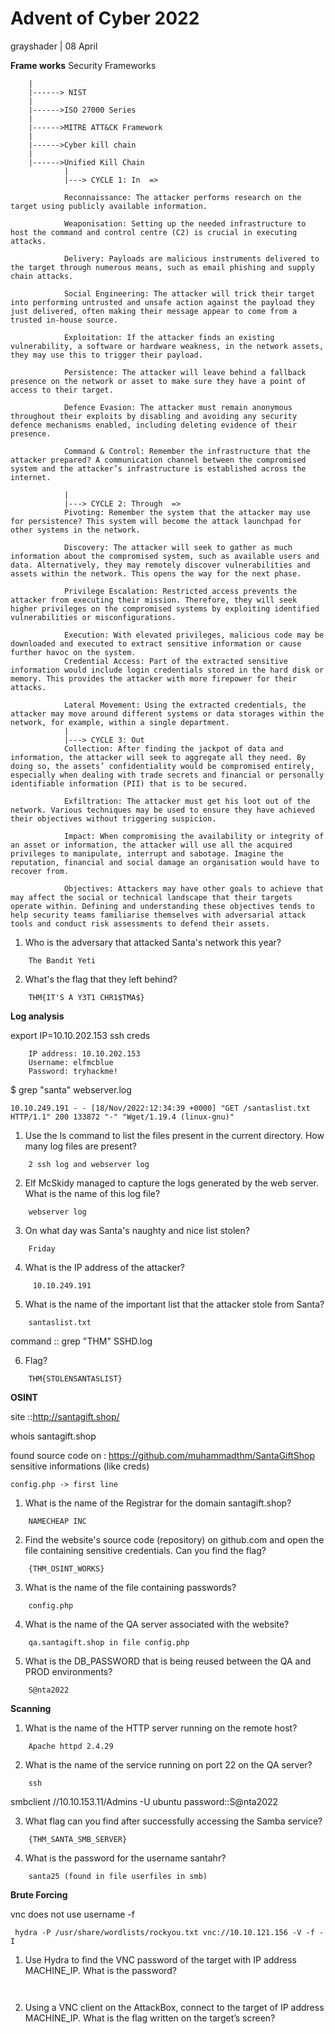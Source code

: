 #  Advent of Cyber 2022

grayshader | 08 April

**Frame works**
Security Frameworks 
```
	|
	|------> NIST 
	|
	|------>ISO 27000 Series
	|
	|------>MITRE ATT&CK Framework
	|
	|------>Cyber kill chain
	|
	|------>Unified Kill Chain
			|
			|---> CYCLE 1: In  => 	
			
			Reconnaissance: The attacker performs research on the target using publicly available information.
			
			Weaponisation: Setting up the needed infrastructure to host the command and control centre (C2) is crucial in executing attacks.
			
			Delivery: Payloads are malicious instruments delivered to the target through numerous means, such as email phishing and supply chain attacks.
			
			Social Engineering: The attacker will trick their target into performing untrusted and unsafe action against the payload they just delivered, often making their message appear to come from a trusted in-house source.
			
			Exploitation: If the attacker finds an existing vulnerability, a software or hardware weakness, in the network assets, they may use this to trigger their payload.
			
			Persistence: The attacker will leave behind a fallback presence on the network or asset to make sure they have a point of access to their target.
			
			Defence Evasion: The attacker must remain anonymous throughout their exploits by disabling and avoiding any security defence mechanisms enabled, including deleting evidence of their presence.
			
			Command & Control: Remember the infrastructure that the attacker prepared? A communication channel between the compromised system and the attacker’s infrastructure is established across the internet.
 			     
			|
			|---> CYCLE 2: Through  => 	
			Pivoting: Remember the system that the attacker may use for persistence? This system will become the attack launchpad for other systems in the network.

			Discovery: The attacker will seek to gather as much information about the compromised system, such as available users and data. Alternatively, they may remotely discover vulnerabilities and assets within the network. This opens the way for the next phase.

			Privilege Escalation: Restricted access prevents the attacker from executing their mission. Therefore, they will seek higher privileges on the compromised systems by exploiting identified vulnerabilities or misconfigurations.

			Execution: With elevated privileges, malicious code may be downloaded and executed to extract sensitive information or cause further havoc on the system.
			Credential Access: Part of the extracted sensitive information would include login credentials stored in the hard disk or memory. This provides the attacker with more firepower for their attacks.

			Lateral Movement: Using the extracted credentials, the attacker may move around different systems or data storages within the network, for example, within a single department.
			|
			|---> CYCLE 3: Out
			Collection: After finding the jackpot of data and information, the attacker will seek to aggregate all they need. By doing so, the assets’ confidentiality would be compromised entirely, especially when dealing with trade secrets and financial or personally identifiable information (PII) that is to be secured.

			Exfiltration: The attacker must get his loot out of the network. Various techniques may be used to ensure they have achieved their objectives without triggering suspicion.

			Impact: When compromising the availability or integrity of an asset or information, the attacker will use all the acquired privileges to manipulate, interrupt and sabotage. Imagine the reputation, financial and social damage an organisation would have to recover from.

			Objectives: Attackers may have other goals to achieve that may affect the social or technical landscape that their targets operate within. Defining and understanding these objectives tends to help security teams familiarise themselves with adversarial attack tools and conduct risk assessments to defend their assets.
```

1. Who is the adversary that attacked Santa's network this year?
```
	The Bandit Yeti
```
2. What's the flag that they left behind?
```
	THM{IT'S A Y3T1 CHR1$TMA$}
```
**Log analysis**

export IP=10.10.202.153
ssh creds
```
    IP address: 10.10.202.153
    Username: elfmcblue
    Password: tryhackme!
```
$ grep "santa" webserver.log
```
10.10.249.191 - - [18/Nov/2022:12:34:39 +0000] "GET /santaslist.txt HTTP/1.1" 200 133872 "-" "Wget/1.19.4 (linux-gnu)"
```
1. Use the ls command to list the files present in the current directory. How many log files are present?
```
	2 ssh log and webserver log
```
2. Elf McSkidy managed to capture the logs generated by the web server. What is the name of this log file?
```
	webserver log
```
3. On what day was Santa's naughty and nice list stolen?
```
	Friday
```

4. What is the IP address of the attacker?
```
	 10.10.249.191
```
5. What is the name of the important list that the attacker stole from Santa?
```
	santaslist.txt
```

command :: grep  "THM" SSHD.log

6. Flag?
```
 	THM{STOLENSANTASLIST}
````

**OSINT**


site ::http://santagift.shop/

whois   santagift.shop

found source code on : https://github.com/muhammadthm/SantaGiftShop
sensitive informations (like creds)
```
config.php -> first line 
```
1. What is the name of the Registrar for the domain santagift.shop?

```
	NAMECHEAP INC
```
2. Find the website's source code (repository) on github.com and open the file containing sensitive credentials. Can you find the flag?
```
	{THM_OSINT_WORKS}
```
3. What is the name of the file containing passwords?
```
	config.php
```
4. What is the name of the QA server associated with the website?
```
	qa.santagift.shop in file config.php
```
5. What is the DB_PASSWORD that is being reused between the QA and PROD environments?
```
	S@nta2022
```

**Scanning**

1. What is the name of the HTTP server running on the remote host?
```
	Apache httpd 2.4.29
```
2. What is the name of the service running on port 22 on the QA server?
```
	ssh	
```
smbclient //10.10.153.11/Admins -U ubuntu
password::S@nta2022

3. What flag can you find after successfully accessing the Samba service?
```
	{THM_SANTA_SMB_SERVER}
```
4. What is the password for the username santahr?
```
	santa25 (found in file userfiles in smb)
```

**Brute Forcing**

vnc does not use username -f
``` 
 hydra -P /usr/share/wordlists/rockyou.txt vnc://10.10.121.156 -V -f -I
```

1. Use Hydra to find the VNC password of the target with IP address MACHINE_IP. What is the password?
```
	
```

2. Using a VNC client on the AttackBox, connect to the target of IP address MACHINE_IP. What is the flag written on the target’s screen?
```

```
